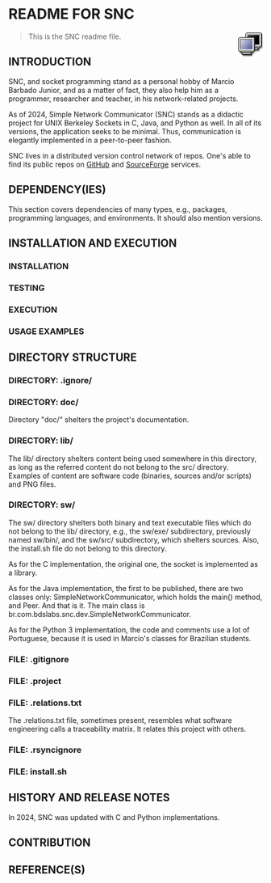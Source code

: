 <!--
----------------------------------------------------------------------
----------------------------------------------------------------------
----------------------------------------------------------------------
----------------------------------------------------------------------
----------------------------------------------------------------------
----  MARKDOWN FORMATTING README TEXT FILE
----
----  File name:     Readme.md.
----  Author:        Marcio Barbado, Jr.
----  Contact:       <marcio.barbado@bdslabs.com.br>.
----  Place:         São Paulo, Brasil.
----  Copyright (c): 2024.
----  License:       [LICENSE_NAME].
----
----  [LICENSE_SHORT_TEXT].
----------------------------------------------------------------------
----------------------------------------------------------------------
----------------------------------------------------------------------
----------------------------------------------------------------------
----------------------------------------------------------------------
-->

<!--
  --------------------------------------------------------------------
  --------------------------------------------------------------------
  --------------------------------------------------------------------
  --------------------------------------------------------------------
  --  STRUCTURE OF THIS FILE'S CONTENT
  --
  --  In the structure represented below, (CC) denotes a comment and
  --  code block, and (CO) denotes a comment-only block.
  --
  --  USAGE
  --    ABSTRACT
  --    INTRODUCTION
  --    DEPENDENCY(IES)
  --    INSTALLATION AND EXECUTION
  --    DIRECTORY STRUCTURE
  --    HISTORY AND RELEASE NOTES
  --    CONTRIBUTION
  --    REFERENCE(S)
  --------------------------------------------------------------------
  --------------------------------------------------------------------
  --------------------------------------------------------------------
  --------------------------------------------------------------------
-->

<!--
  --------------------------------------------------------------------
  --------------------------------------------------------------------
  --------------------------------------------------------------------
  --  USAGE
  --
  --  .
  --------------------------------------------------------------------
  --------------------------------------------------------------------
  --------------------------------------------------------------------
  -->

# README FOR SNC

<!--
----------------------------------------------------------------------
----------------------------------------------------------------------
----  ABSTRACT
----
----------------------------------------------------------------------
----------------------------------------------------------------------
-->
> This is the SNC readme file.
> <img src='./lib/gnome-netstatus-tx.png' align='right'>

<!--
  --------------------------------------------------------------------
  --------------------------------------------------------------------
  --  INTRODUCTION
  --
  --  Description.
  --------------------------------------------------------------------
  --------------------------------------------------------------------
  -->
## INTRODUCTION
SNC, and socket programming stand as a personal hobby of Marcio Barbado Junior, and as a matter of fact, they also help him as a programmer, researcher and teacher, in his network-related projects.

As of 2024, Simple Network Communicator (SNC) stands as a didactic project for UNIX Berkeley Sockets in C, Java, and Python as well. In all of its versions, the application seeks to be minimal. Thus, communication is elegantly implemented in a peer-to-peer fashion.

SNC lives in a distributed version control network of repos. One's able to find its public repos on [GitHub](https://github.com/odabrab/snc) and [SourceForge](https://sourceforge.net/projects/aps-5/) services.

<!--
  --------------------------------------------------------------------
  --------------------------------------------------------------------
  --  DEPENDENCY(IES)
  --
  --  Requirements.
  --------------------------------------------------------------------
  --------------------------------------------------------------------
  -->
## DEPENDENCY(IES)
This section covers dependencies of many types, e.g., packages, programming languages, and environments. It should also mention versions.

<!--
  --------------------------------------------------------------------
  --------------------------------------------------------------------
  --  INSTALLATION AND EXECUTION
  --
  --  Includes basic tests.
  --------------------------------------------------------------------
  --------------------------------------------------------------------
  -->
## INSTALLATION AND EXECUTION

<!--
  --------------------------------------------------------------------
  --  INSTALLATION
  --
  --------------------------------------------------------------------
  -->
### INSTALLATION

<!--
  --------------------------------------------------------------------
  --  TESTING
  --
  --------------------------------------------------------------------
  -->
### TESTING

<!--
  --------------------------------------------------------------------
  --  EXECUTION
  --
  --  Once properly installed, this section should explain how to
  --  basically execute the artifact.
  --
  --  If this readme is associated with a publication with relevant
  --  claims, this section should explain the necessary steps to prove
  --  it.
  --------------------------------------------------------------------
  -->
### EXECUTION

<!--
  --------------------------------------------------------------------
  --  USAGE EXAMPLES
  --
  --------------------------------------------------------------------
  -->
### USAGE EXAMPLES

<!--
  --------------------------------------------------------------------
  --------------------------------------------------------------------
  --  DIRECTORY STRUCTURE
  --
  --------------------------------------------------------------------
  --------------------------------------------------------------------
  -->
## DIRECTORY STRUCTURE

### DIRECTORY: .ignore/

### DIRECTORY: doc/
Directory "doc/" shelters the project's documentation.

### DIRECTORY: lib/
The lib/ directory shelters content being used somewhere in this directory, as long as the referred content do not belong to the src/ directory. Examples of content are software code (binaries, sources and/or scripts) and PNG files.

### DIRECTORY: sw/
The sw/ directory shelters both binary and text executable files which do not belong to the lib/ directory, e.g., the sw/exe/ subdirectory, previously named sw/bin/, and the sw/src/ subdirectory, which shelters sources. Also, the install.sh file do not belong to this directory.

As for the C implementation, the original one, the socket is implemented as a library.

As for the Java implementation, the first to be published, there are two classes only: SimpleNetworkCommunicator, which holds the main() method, and Peer. And that is it. The main class is br.com.bdslabs.snc.dev.SimpleNetworkCommunicator.

As for the Python 3 implementation, the code and comments use a lot of Portuguese, because it is used in Marcio's classes for Brazilian students.

### FILE: .gitignore

### FILE: .project

### FILE: .relations.txt
The .relations.txt file, sometimes present, resembles what software engineering calls a traceability matrix. It relates this project with others.

### FILE: .rsyncignore

### FILE: install.sh

<!--
  --------------------------------------------------------------------
  --------------------------------------------------------------------
  --  HISTORY AND RELEASE NOTES
  --
  --------------------------------------------------------------------
  --------------------------------------------------------------------
  -->
## HISTORY AND RELEASE NOTES
In 2024, SNC was updated with C and Python implementations.

<!--
  --------------------------------------------------------------------
  --------------------------------------------------------------------
  --  CONTRIBUTION
  --
  --------------------------------------------------------------------
  --------------------------------------------------------------------
  -->
## CONTRIBUTION

<!--
----------------------------------------------------------------------
----------------------------------------------------------------------
----  REFERENCE(S)
----
----------------------------------------------------------------------
----------------------------------------------------------------------
-->
## REFERENCE(S)
